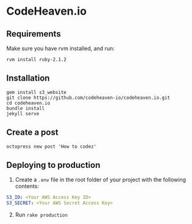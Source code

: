 # CodeHeaven.io


## Requirements

Make sure you have rvm installed, and run:

```shell
rvm install ruby-2.1.2
```

## Installation

```shell
gem install s3_website
git clone https://github.com/codeheaven-io/codeheaven.io.git
cd codeheaven.io
bundle install
jekyll serve
```

## Create a post
```shell
octopress new post 'How to codez'
```

## Deploying to production

  1. Create a `.env` file in the root folder of your project with the following contents:

  ```yaml
  S3_ID: <Your AWS Access Key ID>
  S3_SECRET: <Your AWS Secret Access Key> 
  ```

  2. Run `rake production`

